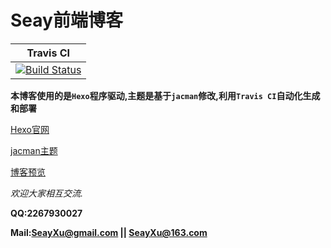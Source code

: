 # Seay前端博客

|Travis CI|
|:-------:|
|[![Build Status](https://travis-ci.org/SeayXu/seayxu.github.io.svg?branch=dev)](https://travis-ci.org/SeayXu/seayxu.github.io)|

**本博客使用的是`Hexo`程序驱动,主题是基于`jacman`修改,利用`Travis CI`自动化生成和部署**

[Hexo官网][1]

[jacman主题][2]

[博客预览][3]

*欢迎大家相互交流.*

**QQ:2267930027**

**Mail:SeayXu@gmail.com || SeayXu@163.com**

[1]:https://hexo.io
[2]:https://github.com/wuchong/jacman
[3]:http://git.seay.me
